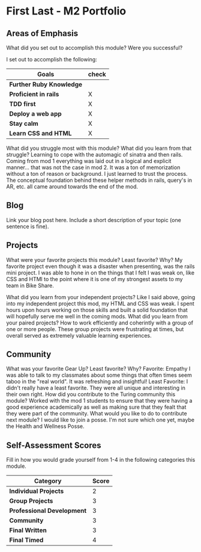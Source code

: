 # First Last - M2 Portfolio

## Areas of Emphasis

What did you set out to accomplish this module? Were you successful?

  I set out to accomplish the following:

  | Goals                        | check |
  | -----------------------------| ----- |
  | **Further Ruby Knowledge**   |       |
  | **Proficient in rails**      |   X   |
  | **TDD first**                |   X   |
  | **Deploy a web app**         |   X   |
  | **Stay calm**                |   X   |
  | **Learn CSS and HTML**       |   X   |

What did you struggle most with this module? What did you learn from that struggle?
  Learning to cope with the automagic of sinatra and then rails. Coming from mod 1 everything was laid out in a logical and explicit manner... that was not the case in mod 2. It was a ton of memorization without a ton of reason or background. I just learned to trust the process. The conceptual foundation behind these helper methods in rails, query's in AR, etc. all came around towards the end of the mod.

## Blog

Link your blog post here. Include a short description of your topic (one sentence is fine).

## Projects

What were your favorite projects this module? Least favorite? Why?
  My favorite project even though it was a disaster when presenting, was the rails mini project. 
  I was able to hone in on the things that I felt I was weak on, like CSS and HTMl to the point where it is one of my strongest assets to my team in Bike Share.

What did you learn from your independent projects?
 Like I said above, going into my independent project this mod, my HTML and CSS was weak. I spent hours upon hours working on those skills and built a solid foundation that will hopefully serve me well in the coming mods.
What did you learn from your paired projects?
  How to work efficiently and coherintly with a group of one or more people. These group projects were frustrating at times, but overall served as extremely valuable learning experiences.
## Community

What was your favorite Gear Up? Least favorite? Why?
  Favorite: Empathy
    I was able to talk to my classmates about some things that often times seem taboo in the "real world". It was refreshing and insightful!
  Least Favorite: 
    I didn't really have a least favorite. They were all unique and interesting in their own right.
How did you contribute to the Turing community this module?
  Worked with the mod 1 students to ensure that they were having a good experience academically as well as making sure that they fealt that they were part of the community.
What would you like to do to contribute next module?
  I would like to join a posse. I'm not sure which one yet, maybe the Health and Wellness Posse.
## Self-Assessment Scores

Fill in how you would grade yourself from 1-4 in the following categories this module.

| Category                     | Score |
| -----------------------------| ----- |
| **Individual Projects**      |   2   |
| **Group Projects**           |   3   |
| **Professional Development** |   3   |
| **Community**                |   3   |
| **Final Written**            |   3   |
| **Final Timed**              |   4   |
